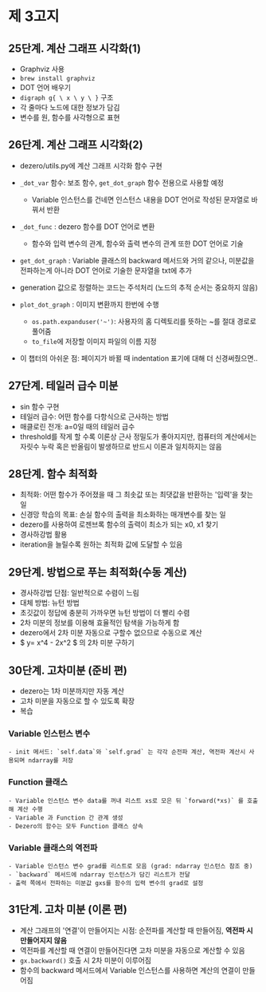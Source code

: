 # 제 3고지

## 25단계. 계산 그래프 시각화(1)
- Graphviz 사용
- `brew install graphviz`
- DOT 언어 배우기
- `digraph g{ \ x \ y \ }` 구조
- 각 줄마다 노드에 대한 정보가 담김
- 변수를 원, 함수를 사각형으로 표현

## 26단계. 계산 그래프 시각화(2)
- dezero/utils.py에 계산 그래프 시각화 함수 구현
- `_dot_var` 함수: 보조 함수, `get_dot_graph` 함수 전용으로 사용할 예정
    - Variable 인스턴스를 건네면 인스턴스 내용을 DOT 언어로 작성된 문자열로 바꿔서 반환
- `_dot_func` : dezero 함수를 DOT 언어로 변환
    - 함수와 입력 변수의 관계, 함수와 출력 변수의 관계 또한 DOT 언어로 기술
- `get_dot_graph` : Variable 클래스의 backward 메서드와 거의 같으나, 미분값을 전파하는게 아니라 DOT 언어로 기술한 문자열을 txt에 추가
- generation 값으로 정렬하는 코드는 주석처리 (노드의 추적 순서는 중요하지 않음)
- `plot_dot_graph` : 이미지 변환까지 한번에 수행
    - `os.path.expanduser('~')`: 사용자의 홈 디렉토리를 뜻하는 ~를 절대 경로로 풀어줌
    - `to_file`에 저장할 이미지 파일의 이름 지정

- 이 챕터의 아쉬운 점: 페이지가 바뀔 때 indentation 표기에 대해 더 신경써줬으면..

## 27단계. 테일러 급수 미분
- sin 함수 구현
- 테일러 급수: 어떤 함수를 다항식으로 근사하는 방법
- 매클로린 전개: a=0일 때의 테일러 급수
- threshold를 작게 할 수록 이론상 근사 정밀도가 좋아지지만, 컴퓨터의 계산에서는 자릿수 누락 혹은 반올림이 발생하므로 반드시 이론과 일치하지는 않음

## 28단계. 함수 최적화
- 최적화: 어떤 함수가 주어졌을 때 그 최솟값 또는 최댓값을 반환하는 '입력'을 찾는 일
- 신경망 학습의 목표: 손실 함수의 출력을 최소화하는 매개변수를 찾는 일
- dezero를 사용하여 로젠브록 함수의 출력이 최소가 되는 x0, x1 찾기
- 경사하강법 활용
- iteration을 늘릴수록 원하는 최적화 값에 도달할 수 있음

## 29단계. 방법으로 푸는 최적화(수동 계산)
- 경사하강법 단점: 일반적으로 수렴이 느림
- 대체 방법: 뉴턴 방법
- 초깃값이 정답에 충분히 가까우면 뉴턴 방법이 더 빨리 수렴
- 2차 미분의 정보를 이용해 효율적인 탐색을 가능하게 함
- dezero에서 2차 미분 자동으로 구할수 없으므로 수동으로 계산
- $ y= x^4 - 2x^2 $ 의 2차 미분 구하기

## 30단계. 고차미분 (준비 편)
- dezero는 1차 미분까지만 자동 계산
- 고차 미분을 자동으로 할 수 있도록 확장
- 복습
### Variable 인스턴스 변수
    - init 메서드: `self.data`와 `self.grad` 는 각각 순전파 계산, 역전파 계산시 사용되며 ndarray를 저장
### Function 클래스
    - Variable 인스턴스 변수 data를 꺼내 리스트 xs로 모은 뒤 `forward(*xs)` 를 호출해 계산 수행
    - Variable 과 Function 간 관계 생성
    - Dezero의 함수는 모두 Function 클래스 상속
### Variable 클래스의 역전파
    - Variable 인스턴스 변수 grad를 리스트로 모음 (grad: ndarray 인스턴스 참조 중)
    - `backward` 메서드에 ndarray 인스턴스가 담긴 리스트가 전달
    - 출력 쪽에서 전파하는 미분값 gxs를 함수의 입력 변수의 grad로 설정

## 31단계. 고차 미분 (이론 편)
- 계산 그래프의 '연결'이 만들어지는 시점: 순전파를 계산할 때 만들어짐, <b>역전파 시 만들어지지 않음</b>
- 역전파를 계산할 때 연결이 만들어진다면 고차 미분을 자동으로 계산할 수 있음
-  `gx.backward()` 호출 시 2차 미분이 이루어짐
- 함수의 backward 메서드에서 Variable 인스턴스를 사용하면 계산의 연결이 만들어짐